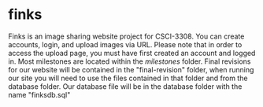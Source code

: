 # finks
Finks is an image sharing website project for CSCI-3308. You can create accounts, login, and upload images via URL. Please note that in order to access the upload page, you must have first created an account and logged in. Most milestones are located within the *milestones* folder. Final revisions for our website will be contained in the "final-revision" folder, when running our site you will need to use the files contained in that folder and from the database folder. Our database file will be in the database folder with the name "finksdb.sql"

